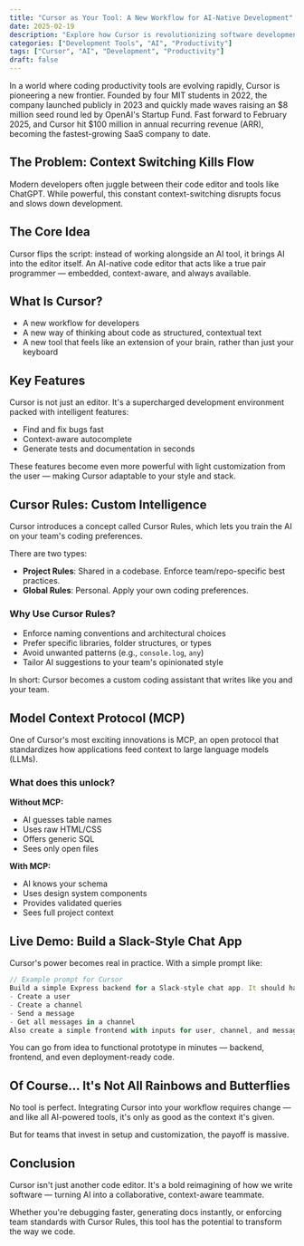 ```yaml
---
title: "Cursor as Your Tool: A New Workflow for AI-Native Development"
date: 2025-02-19
description: "Explore how Cursor is revolutionizing software development by integrating AI directly into the code editor, making it a true pair programming experience."
categories: ["Development Tools", "AI", "Productivity"]
tags: ["Cursor", "AI", "Development", "Productivity"]
draft: false
---
```


In a world where coding productivity tools are evolving rapidly, Cursor is pioneering a new frontier. Founded by four MIT students in 2022, the company launched publicly in 2023 and quickly made waves raising an $8 million seed round led by OpenAI's Startup Fund. Fast forward to February 2025, and Cursor hit $100 million in annual recurring revenue (ARR), becoming the fastest-growing SaaS company to date.

## The Problem: Context Switching Kills Flow

Modern developers often juggle between their code editor and tools like ChatGPT. While powerful, this constant context-switching disrupts focus and slows down development.

## The Core Idea

Cursor flips the script: instead of working alongside an AI tool, it brings AI into the editor itself. An AI-native code editor that acts like a true pair programmer — embedded, context-aware, and always available.

## What Is Cursor?

- A new workflow for developers
- A new way of thinking about code as structured, contextual text
- A new tool that feels like an extension of your brain, rather than just your keyboard

## Key Features

Cursor is not just an editor. It's a supercharged development environment packed with intelligent features:

- Find and fix bugs fast
- Context-aware autocomplete
- Generate tests and documentation in seconds

These features become even more powerful with light customization from the user — making Cursor adaptable to your style and stack.

## Cursor Rules: Custom Intelligence

Cursor introduces a concept called Cursor Rules, which lets you train the AI on your team's coding preferences.

There are two types:
- **Project Rules**: Shared in a codebase. Enforce team/repo-specific best practices.
- **Global Rules**: Personal. Apply your own coding preferences.

### Why Use Cursor Rules?

- Enforce naming conventions and architectural choices
- Prefer specific libraries, folder structures, or types
- Avoid unwanted patterns (e.g., `console.log`, `any`)
- Tailor AI suggestions to your team's opinionated style

In short: Cursor becomes a custom coding assistant that writes like you and your team.

## Model Context Protocol (MCP)

One of Cursor's most exciting innovations is MCP, an open protocol that standardizes how applications feed context to large language models (LLMs).

### What does this unlock?

**Without MCP:**
- AI guesses table names
- Uses raw HTML/CSS
- Offers generic SQL
- Sees only open files

**With MCP:**
- AI knows your schema
- Uses design system components
- Provides validated queries
- Sees full project context

## Live Demo: Build a Slack-Style Chat App

Cursor's power becomes real in practice. With a simple prompt like:

```typescript
// Example prompt for Cursor
Build a simple Express backend for a Slack-style chat app. It should have endpoints to:
- Create a user
- Create a channel
- Send a message
- Get all messages in a channel
Also create a simple frontend with inputs for user, channel, and message.
```

You can go from idea to functional prototype in minutes — backend, frontend, and even deployment-ready code.

## Of Course... It's Not All Rainbows and Butterflies

No tool is perfect. Integrating Cursor into your workflow requires change — and like all AI-powered tools, it's only as good as the context it's given.

But for teams that invest in setup and customization, the payoff is massive.

## Conclusion

Cursor isn't just another code editor. It's a bold reimagining of how we write software — turning AI into a collaborative, context-aware teammate.

Whether you're debugging faster, generating docs instantly, or enforcing team standards with Cursor Rules, this tool has the potential to transform the way we code. 